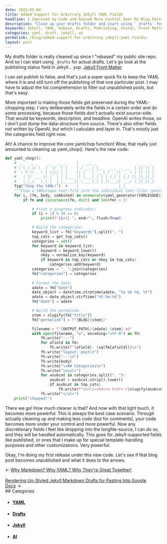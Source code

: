 ```yaml
---
date: 2023-05-04
title: Added Support for Arbitrary Jekyll YAML Fields
headline: I Improved my Code and Gained More Control Over My Blog Posts
description: "Clean up your drafts folder and start using `_drafts` for actual drafts! Learn how to set the publish field to false in Jekyll Front Matter, adjust list comprehension to filter out unpublished posts, and preserve fields during the YAML-chopping step. Improve the core yamlchop function with a before and after example and see the result with the first release under the new code."
keywords: Jekyll, YAML, Rebase, Drafts, Publishing, Status, Front Matter, Unpublished, List Comprehension, Filtering, Fields, Processing, Data Structure, OpenAI, Writing, Calculating, Customizations, Release, Blog Post, Unpublishing
categories: yaml, draft, jekyll, ai
permalink: /blog/added-support-for-arbitrary-jekyll-yaml-fields/
layout: post
---
```



My drafts folder is really cleaned up since I "rebased" my public site repo.
And so I can start using `_drafts` for actual drafts. Let's go look at the
publishing status field in Jekyll... yup. [Jekyll Front
Matter](https://jekyllrb.com/docs/front-matter/)

I can set publish to false, and that's just a super quick fix to keep the YAML
where it is and still turn off the publishing of that one particular post. I
may have to adjust the list comprehension to filter out unpublished posts, but
that's easy.

More important is making those fields get preserved during the YAML-chopping
step. I very deliberately write the fields in a certain order and do some
processing, because those fields don't actually exist source-side. That would
be keywords, description, and headline. OpenAI writes those, so I don't just
dump the data-structure from source. There's also other fields not written by
OpenAI, but which I calculate and layer in. That's mostly just the categories
field right now.

Ah! A chance to improve the core yamlchop function! Wow, that really just
amounted to cleaning up yaml_chop(). Here's the new code:

```python
def yaml_chop():
    # __   __ _    __  __ _     |  ____ _                  _  _  _
    # \ \ / // \  |  \/  | |    | / ___| |__   ___  _ __  | || || |
    #  \ V // _ \ | |\/| | |    || |   | '_ \ / _ \| '_ \ | || || |
    #   | |/ ___ \| |  | | |___ || |___| | | | (_) | |_) ||_||_||_|
    #   |_/_/   \_\_|  |_|_____|| \____|_| |_|\___/| .__/ (_)(_)(_)
    fig("Chop the YAML!")  #    |                  |_|
    """Chop a YAMLesque text-file into the individual text-files (posts) it implies."""
    for i, (fm, body, combined) in enumerate(yaml_generator(YAMLESQUE)):
        if fm and isinstance(fm, dict) and len(fm) > 2:

            # Print a progress indicator:
            if (i + 1) % 10 == 0:
                print(f"{i+1} ", end="", flush=True)

            # Build the categories:
            keyword_list = fm["keywords"].split(", ")
            top_cats = get_top_cats()
            categories = set()
            for keyword in keyword_list:
                keyword = keyword.lower()
                nkey = normalize_key(keyword)
                if keyword in top_cats or nkey in top_cats:
                    categories.add(keyword)
            categories = ", ".join(categories)
            fm["categories"] = categories
            
            # Format the date:
            adate = fm["date"]
            date_object = datetime.strptime(adate, "%a %b %d, %Y")
            adate = date_object.strftime("%Y-%m-%d")
            fm["date"] = adate

            # Build the permalink:
            stem = slugify(fm["title"])
            fm["permalink"] = f"{BLOG}{stem}/"

            filename = f"{OUTPUT_PATH}/{adate}-{stem}.md"
            with open(filename, "w", encoding="utf-8") as fh:
                fh.write("---")
                for afield in fm:
                    fh.write(f"{afield}: {sq(fm[afield])}\n")
                fh.write("layout: post\n")
                fh.write("---\n")
                fh.write(body)
                fh.write("\n## Categories\n")
                fh.write("\n<ul>")
                for asubcat in categories.split(", "):
                    asubcat = asubcat.strip().lower()
                    if asubcat in top_cats:
                        fh.write(f"\n<li><h4><a href='/{slugify(asubcat)}/'>{cdict[asubcat]['title']}</a></h4></li>")
                fh.write("</ul>")
    print("chopped!")
```

There we go! How much cleaner is that? And now with that light touch, it
becomes more powerful. This is always the best case scenario. Through actually
cleaning up and making less code (but for comments), your code becomes more
under your control and more powerful. Now any discretionary fields I feel like
dropping into the longfile-source, I can do so, and they will be handled
automatically. This goes for Jekyll-supported fields like published, or ones
that I make up for special template-handling purposes and other customizations.
Very powerful.

Okay, I'm doing my first release under this new code. Let's see if that blog
post becomes unpublished and what it does to the arrows.


































<div class="arrow-links"><div class="post-nav-prev"><span class="arrow">&larr;&nbsp;</span><a href="/blog/why-markdown-why-yaml-why-they-re-great-together/">Why Markdown? Why YAML? Why They're Great Together!</a></div> &nbsp; <div class="post-nav-next"><a href="/blog/rendering-un-styled-jekyll-markdown-drafts-for-pasting-into-google-docs/">Rendering Un-Styled Jekyll Markdown Drafts for Pasting Into Google Docs</a><span class="arrow">&nbsp;&rarr;</span></div></div>
## Categories

<ul>
<li><h4><a href='/yaml/'>YAML</a></h4></li>
<li><h4><a href='/draft/'>Drafts</a></h4></li>
<li><h4><a href='/jekyll/'>Jekyll</a></h4></li>
<li><h4><a href='/ai/'>AI</a></h4></li></ul>